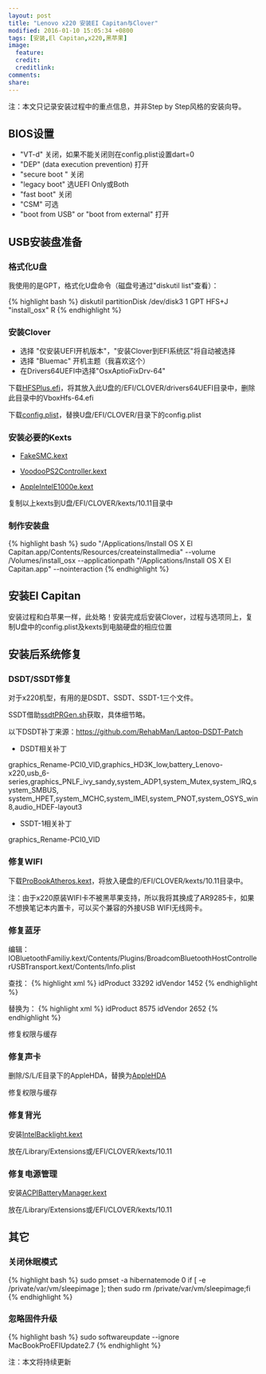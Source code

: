 ```yaml
---
layout: post
title: "Lenovo x220 安装EI Capitan与Clover"
modified: 2016-01-10 15:05:34 +0800
tags: [安装,El Capitan,x220,黑苹果]
image:
  feature: 
  credit: 
  creditlink: 
comments: 
share: 
---
```


注：本文只记录安装过程中的重点信息，并非Step by Step风格的安装向导。

## BIOS设置

- "VT-d" 关闭，如果不能关闭则在config.plist设置dart=0
- "DEP" (data execution prevention) 打开
- "secure boot " 关闭
- "legacy boot" 选UEFI Only或Both
- "fast boot" 关闭
- "CSM" 可选
- "boot from USB" or "boot from external" 打开

## USB安装盘准备

### 格式化U盘

我使用的是GPT，格式化U盘命令（磁盘号通过"diskutil list"查看）：

{% highlight bash %}
diskutil partitionDisk /dev/disk3 1 GPT HFS+J "install_osx" R
{% endhighlight %}

### 安装Clover

- 选择 "仅安装UEFI开机版本"，"安装Clover到EFI系统区"将自动被选择
- 选择 "Bluemac" 开机主题（我喜欢这个）
- 在Drivers64UEFI中选择"OsxAptioFixDrv-64"

下载[HFSPlus.efi](https://github.com/JrCs/CloverGrowerPro/raw/master/Files/HFSPlus/X64/HFSPlus.efi)，将其放入此U盘的/EFI/CLOVER/drivers64UEFI目录中，删除此目录中的VboxHfs-64.efi

下载[config.plist](https://github.com/yekki/hackintosh-laptop/blob/master/repo/laptop/x220/solution/clover/config.plist)，替换U盘/EFI/CLOVER/目录下的config.plist

### 安装必要的Kexts

- [FakeSMC.kext](https://github.com/RehabMan/OS-X-FakeSMC-kozlek)

- [VoodooPS2Controller.kext](https://github.com/RehabMan/OS-X-Voodoo-PS2-Controller)

- [AppleIntelE1000e.kext](http://www.insanelymac.com/forum/topic/205771-appleintele1000ekext-for-108107106105/)

复制以上kexts到U盘/EFI/CLOVER/kexts/10.11目录中

### 制作安装盘

{% highlight bash %}
sudo "/Applications/Install OS X El Capitan.app/Contents/Resources/createinstallmedia" --volume  /Volumes/install_osx --applicationpath "/Applications/Install OS X El Capitan.app" --nointeraction
{% endhighlight %}

## 安装EI Capitan

安装过程和白苹果一样，此处略！安装完成后安装Clover，过程与选项同上，复制U盘中的config.plist及kexts到电脑硬盘的相应位置

## 安装后系统修复

### DSDT/SSDT修复

对于x220机型，有用的是DSDT、SSDT、SSDT-1三个文件。

SSDT借助[ssdtPRGen.sh](https://github.com/Piker-Alpha/ssdtPRGen.sh)获取，具体细节略。

以下DSDT补丁来源：https://github.com/RehabMan/Laptop-DSDT-Patch

- DSDT相关补丁

graphics_Rename-PCI0_VID,graphics_HD3K_low,battery_Lenovo-x220,usb_6-series,graphics_PNLF_ivy_sandy,system_ADP1,system_Mutex,system_IRQ,system_SMBUS, system_HPET,system_MCHC,system_IMEI,system_PNOT,system_OSYS_win8,audio_HDEF-layout3

- SSDT-1相关补丁

graphics_Rename-PCI0_VID

### 修复WIFI

下载[ProBookAtheros.kext](https://github.com/RehabMan/HP-ProBook-4x30s-DSDT-Patch/tree/master/kexts)，将放入硬盘的/EFI/CLOVER/kexts/10.11目录中。

注：由于x220原装WIFI卡不被黑苹果支持，所以我将其换成了AR9285卡，如果不想换笔记本内置卡，可以买个兼容的外接USB WIFI无线网卡。

### 修复蓝牙

编辑： IOBluetoothFamiliy.kext/Contents/Plugins/BroadcomBluetoothHostControllerUSBTransport.kext/Contents/Info.plist

查找：
{% highlight xml %}
<key>idProduct</key>
    <integer>33292</integer>
<key>idVendor</key>
    <integer>1452</integer> 
{% endhighlight %}

替换为：
{% highlight xml %}
<key>idProduct</key>
    <integer>8575</integer>
<key>idVendor</key>
    <integer>2652</integer>
{% endhighlight %}

修复权限与缓存

### 修复声卡

删除/S/L/E目录下的AppleHDA，替换为[AppleHDA](https://github.com/Mirone/AppleHDA_10.11/blob/master/Laptop's/AppleHDA-272.50-CX20590.zip)

修复权限与缓存

### 修复背光

安装[IntelBacklight.kext](https://bitbucket.org/RehabMan/os-x-intel-backlight/downloads)

放在/Library/Extensions或/EFI/CLOVER/kexts/10.11

### 修复电源管理

安装[ACPIBatteryManager.kext](https://bitbucket.org/RehabMan/os-x-acpi-battery-driver/downloads)

放在/Library/Extensions或/EFI/CLOVER/kexts/10.11


## 其它

### 关闭休眠模式

{% highlight bash %}
sudo pmset -a hibernatemode 0
if [ -e /private/var/vm/sleepimage ]; then sudo rm /private/var/vm/sleepimage;fi
{% endhighlight %}

### 忽略固件升级

{% highlight bash %}
sudo softwareupdate --ignore MacBookProEFIUpdate2.7
{% endhighlight %}

注：本文将持续更新





